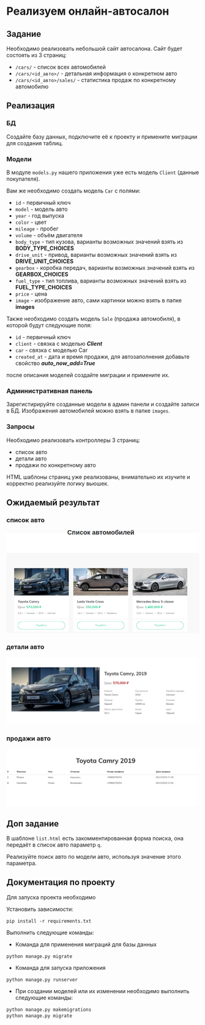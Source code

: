 # Реализуем онлайн-автосалон


## Задание

Необходимо реализовать небольшой сайт автосалона. Сайт будет состоять из 3 страниц: 

- `/cars/` - список всех автомобилей
- `/cars/<id_авто>/` - детальная информация о конкретном авто
- `/cars/<id_авто>/sales/` - статистика продаж по конкретному автомобилю

## Реализация


### БД

Создайте базу данных, подключите её к проекту и примените миграции для создания таблиц.

### Модели

В модуле `models.py` нашего приложения уже есть модель `Client` (данные покупателя). 

Вам же необходимо создать модель `Car` с полями: 
- `id` - первичный ключ 
- `model` - модель авто
- `year` - год выпуска 
- `color` - цвет
- `mileage` - пробег
- `volume` - объём двигателя
- `body_type` - тип кузова, варианты возможных значений взять из **BODY_TYPE_CHOICES**
- `drive_unit` - привод, варианты возможных значений взять из **DRIVE_UNIT_CHOICES**
- `gearbox` - коробка передач, варианты возможных значений взять из **GEARBOX_CHOICES**
- `fuel_type` - тип топлива, варианты возможных значений взять из **FUEL_TYPE_CHOICES**
- `price` - цена
- `image` - изображение авто, сами картинки можно взять в папке **images**

Также необходимо создать модель `Sale` (продажа автомобиля), в которой будут следующие поля:

- `id` - первичный ключ
- `client` - связка с моделью ***Client***
- `car` - связка с моделью Car
- `created_at` - дата и время продажи, для автозаполнения добавьте свойство ***auto_now_add=True***

после описания моделей создайте миграции и примените их.

### Административная панель

Зарегистирируйте созданные модели в админ панели и создайте записи в БД. Изображения автомобилей можно взять в папке `images`.

### Запросы

Необходимо реализовать контроллеры 3 страниц:

- список авто
- детали авто
- продажи по конкретному авто

HTML шаблоны страниц уже реализованы, внимательно их изучите и корректно реализуйте логику вьюшек.

## Ожидаемый результат

### список авто

![](./res/screen1.png)

### детали авто

![](./res/screen2.png)

### продажи авто

![](./res/screen3.png)

## Доп задание

В шаблоне `list.html` есть закомментированная форма поиска, она передаёт в список авто параметр `q`. 

Реализуйте поиск авто по модели авто, используя значение этого параметра.

## Документация по проекту

Для запуска проекта необходимо

Установить зависимости:
```commandline
pip install -r requirements.txt
```

Выполнить следующие команды:

- Команда для применения миграций для базы данных

```commandline
python manage.py migrate
```

- Команда для запуска приложения

```commandline
python manage.py runserver
```

- При создании моделей или их изменении необходимо выполнить следующие команды:

```commandline
python manage.py makemigrations
python manage.py migrate
```